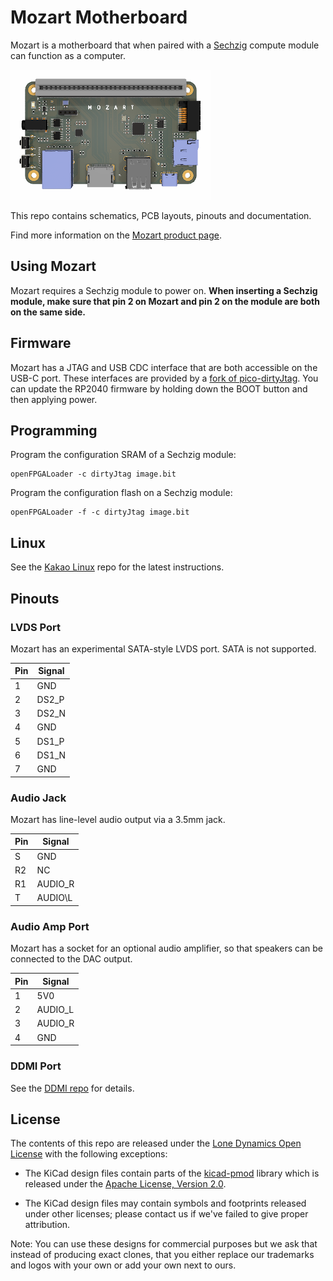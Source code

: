 # Mozart Motherboard

Mozart is a motherboard that when paired with a [Sechzig](https://github.com/machdyne/sechzig) compute module can function as a computer.

![Mozart Motherboard](https://github.com/machdyne/mozart/blob/f5a1b275e8dc324be2206cd35ae61664bfe08e8c/mozart.png)

This repo contains schematics, PCB layouts, pinouts and documentation.

Find more information on the [Mozart product page](https://machdyne.com/product/mozart-motherboard/).

## Using Mozart

Mozart requires a Sechzig module to power on. **When inserting a Sechzig module, make sure that pin 2 on Mozart and pin 2 on the module are both on the same side.**

## Firmware

Mozart has a JTAG and USB CDC interface that are both accessible on the USB-C port. These interfaces are provided by a [fork of pico-dirtyJtag](https://github.com/machdyne/mozart/tree/main/firmware). You can update the RP2040 firmware by holding down the BOOT button and then applying power.

## Programming

Program the configuration SRAM of a Sechzig module:

```
openFPGALoader -c dirtyJtag image.bit
```

Program the configuration flash on a Sechzig module:

```
openFPGALoader -f -c dirtyJtag image.bit
```

## Linux

See the [Kakao Linux](https://github.com/machdyne/kakao) repo for the latest instructions.

## Pinouts

### LVDS Port

Mozart has an experimental SATA-style LVDS port. SATA is not supported.

| Pin | Signal |
| --- | ------ |
| 1 | GND |
| 2 | DS2\_P |
| 3 | DS2\_N |
| 4 | GND |
| 5 | DS1\_P |
| 6 | DS1\_N |
| 7 | GND |

### Audio Jack

Mozart has line-level audio output via a 3.5mm jack.

| Pin | Signal |
| --- | ------ |
| S | GND |
| R2 | NC |
| R1 | AUDIO\_R |
| T | AUDIO\L |

### Audio Amp Port

Mozart has a socket for an optional audio amplifier, so that speakers
can be connected to the DAC output.

| Pin | Signal |
| --- | ------ |
| 1 | 5V0 |
| 2 | AUDIO\_L |
| 3 | AUDIO\_R |
| 4 | GND |

### DDMI Port

See the [DDMI repo](https://github.com/machdyne/ddmi) for details.

## License

The contents of this repo are released under the [Lone Dynamics Open License](LICENSE.md) with the following exceptions:

- The KiCad design files contain parts of the [kicad-pmod](https://github.com/mithro/kicad-pmod) library which is released under the [Apache License, Version 2.0](https://www.apache.org/licenses/LICENSE-2.0.html).

- The KiCad design files may contain symbols and footprints released under other licenses; please contact us if we've failed to give proper attribution.

Note: You can use these designs for commercial purposes but we ask that instead of producing exact clones, that you either replace our trademarks and logos with your own or add your own next to ours.
